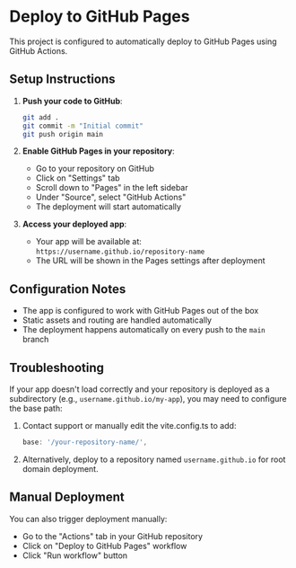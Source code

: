 # Deploy to GitHub Pages

This project is configured to automatically deploy to GitHub Pages using GitHub Actions.

## Setup Instructions

1. **Push your code to GitHub**:
   ```bash
   git add .
   git commit -m "Initial commit"
   git push origin main
   ```

2. **Enable GitHub Pages in your repository**:
   - Go to your repository on GitHub
   - Click on "Settings" tab
   - Scroll down to "Pages" in the left sidebar
   - Under "Source", select "GitHub Actions"
   - The deployment will start automatically

3. **Access your deployed app**:
   - Your app will be available at: `https://username.github.io/repository-name`
   - The URL will be shown in the Pages settings after deployment

## Configuration Notes

- The app is configured to work with GitHub Pages out of the box
- Static assets and routing are handled automatically
- The deployment happens automatically on every push to the `main` branch

## Troubleshooting

If your app doesn't load correctly and your repository is deployed as a subdirectory (e.g., `username.github.io/my-app`), you may need to configure the base path:

1. Contact support or manually edit the vite.config.ts to add:
   ```javascript
   base: '/your-repository-name/',
   ```

2. Alternatively, deploy to a repository named `username.github.io` for root domain deployment.

## Manual Deployment

You can also trigger deployment manually:
- Go to the "Actions" tab in your GitHub repository
- Click on "Deploy to GitHub Pages" workflow
- Click "Run workflow" button